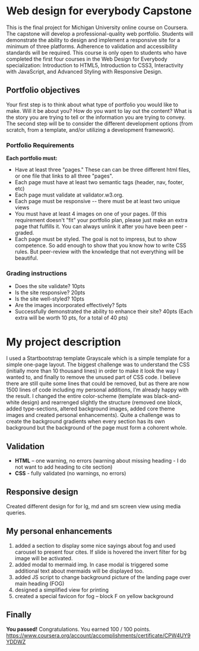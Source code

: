 # Web design for everybody Capstone

This is the final project for Michigan University online course on Coursera. The capstone will develop a professional-quality web portfolio.  Students will demonstrate the ability to design and implement a responsive site for a minimum of three platforms.  Adherence to validation and accessibility standards will be required. This course is only open to students who have completed the first four courses in the Web Design for Everybody specialization: Introduction to HTML5, Introduction to CSS3, Interactivity with JavaScript, and Advanced Styling with Responsive Design.

## Portfolio objectives
Your first step is to think about what type of portfolio you would like to make. Will it be about you? How do you want to lay out the content? What is the story you are trying to tell or the information you are trying to convey. The second step will be to consider the different development options (from scratch, from a template, and/or utilizing a development framework). 

### Portfolio Requirements
**Each portfolio must:**
- Have at least three "pages." These can can be three different html files, or one file that links to all three "pages". 
- Each page must have at least two semantic tags (header, nav, footer, etc)
- Each page must validate at validator.w3.org.
- Each page must be responsive -- there must be at least two unique views
- You must have at least 4 images on one of your pages. (If this requirement doesn't "fit" your portfolio plan, please just make an extra page that fulfills it. You can always unlink it after you have been peer -graded.
- Each page must be styled. The goal is not to impress, but to show competence. So add enough to show that you know how to write CSS rules. But peer-review with the knowledge that not everything will be beautiful.

### Grading instructions
- Does the site validate? 10pts
- Is the site responsive? 20pts
- Is the site well-styled? 10pts
- Are the images incorporated effectively? 5pts
- Successfully demonstrated the ability to enhance their site? 40pts (Each extra will be worth 10 pts, for a total of 40 pts)

# My project description
I used a Startbootstrap template Grayscale which is a simple template for a simple one-page layout. The biggest challenge was to understand the CSS (initially more than 10 thousand lines) in order to make it look the way I wanted to, and finally to remove the unused part of CSS code. I believe there are still quite some lines that could be removed, but as there are now 1500 lines of code including my personal additions, I’m already happy with the result.
I changed the entire color-scheme (template was black-and-white design) and rearrenged slightly the structure (removed one block, added type-sections, altered background images, added core theme images and created personal enhancements). Quite a challenge was to create the background gradients when every section has its own background but the background of the page must form a cohorent whole.

## Validation
- **HTML** – one warning, no errors (warning about missing heading - I do not want to add heading to cite section)
- **CSS** - fully validated (no warnings, no errors)

## Responsive design
Created different design for for lg, md and sm screen view using media queries.

## My personal enhancements
1. added a section to display some nice sayings about fog and used carousel to present four cites. If slide is hovered the invert filter for bg image will be activated.
2. added modal to mermaid img. In case modal is triggered some additional text about mermaids will be displayed too.
3. added JS script to change background picture of the landing page over main heading (FOG)
4. designed a simplified view for printing
5. created a special favicon for fog – block F on yellow background


## Finally
**You passed!** Congratulations. You earned 100 / 100 points.
https://www.coursera.org/account/accomplishments/certificate/CPW4UY9YDDWZ
